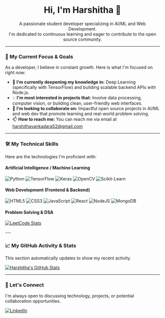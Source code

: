 <h1 align="center">Hi, I'm Harshitha 👋</h1>

<p align="center">
  A passionate student developer specializing in AI/ML and Web Development.
  <br>
  I'm dedicated to continuous learning and eager to contribute to the open source community.
</p>

---

### 🎯 My Current Focus & Goals

As a developer, I believe in constant growth. Here is what I'm focused on right now:

- 🌱 **I'm currently deepening my knowledge in:** Deep Learning (specifically with TensorFlow) and building scalable backend APIs with Node.js.
- 💡 **I'm most interested in projects that:** Involve data processing, computer vision, or building clean, user-friendly web interfaces.
- 👯 **I'm looking to collaborate on:** Impactful open source projects in AI/ML and web dev that promote learning and real-world problem solving.
- 📫 **How to reach me:** You can reach me via email at [harshithavankadara52@gmail.com](mailto:harshithavankadara52@gmail.com)


---

### 🛠️ My Technical Skills

Here are the technologies I'm proficient with:

#### Artificial Intelligence / Machine Learning
![Python](https://img.shields.io/badge/python-3670A0?style=for-the-badge&logo=python&logoColor=ffdd54)
![TensorFlow](https://img.shields.io/badge/TensorFlow-%23FF6F00.svg?style=for-the-badge&logo=TensorFlow&logoColor=white)
![Keras](https://img.shields.io/badge/Keras-%23D00000.svg?style=for-the-badge&logo=Keras&logoColor=white)
![OpenCV](https://img.shields.io/badge/OpenCV-%235C3EE8.svg?style=for-the-badge&logo=OpenCV&logoColor=white)
![Scikit-Learn](https://img.shields.io/badge/scikit--learn-%23F7931E.svg?style=for-the-badge&logo=scikit-learn&logoColor=white)

#### Web Development (Frontend & Backend)
![HTML5](https://img.shields.io/badge/html5-%23E34F26.svg?style=for-the-badge&logo=html5&logoColor=white)
![CSS3](https://img.shields.io/badge/css3-%231572B6.svg?style=for-the-badge&logo=css3&logoColor=white)
![JavaScript](https://img.shields.io/badge/javascript-%23323330.svg?style=for-the-badge&logo=javascript&logoColor=%23F7DF1E)
![React](https://img.shields.io/badge/react-%2320232a.svg?style=for-the-badge&logo=react&logoColor=%2361DAFB)
![NodeJS](https://img.shields.io/badge/node.js-6DA55F?style=for-the-badge&logo=node.js&logoColor=white)
![MongoDB](https://img.shields.io/badge/MongoDB-%234ea94b.svg?style=for-the-badge&logo=mongodb&logoColor=white)

#### Problem Solving & DSA
<p align="left">
  <a href="https://leetcode.com/harshitha_5002/">
    <img src="https://leetcard.jacoblin.cool/harshitha_5002?theme=dark&font=Syne%20Mono" alt="LeetCode Stats" />
  </a>
</p>
---

### 📈 My GitHub Activity & Stats

This section automatically updates to show my recent activity.

<p align="left">
  <a href="https://github.com/harshitha-VGN">
    <img align="center" src="https://github-readme-stats.vercel.app/api?username=harshitha-VGN&show_icons=true&theme=tokyonight&include_all_commits=true&count_private=true" alt="Harshitha's GitHub Stats" />
  </a>
</p>



---

### 🤝 Let's Connect

I'm always open to discussing technology, projects, or potential collaboration opportunities.

<p align="left">
  <a href="https://linkedin.com/in/harshitha-vankadara" target="_blank">
    <img src="https://img.shields.io/badge/LinkedIn-0077B5?style=for-the-badge&logo=linkedin&logoColor=white" alt="LinkedIn">
  </a>
</p>
